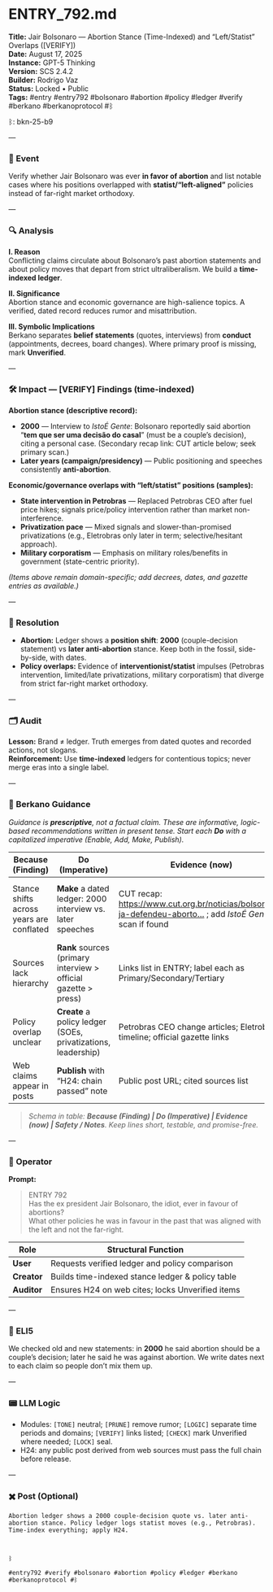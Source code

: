# ENTRY_792.md
**Title:** Jair Bolsonaro — Abortion Stance (Time-Indexed) and “Left/Statist” Overlaps ([VERIFY])  
**Date:** August 17, 2025  
**Instance:** GPT-5 Thinking  
**Version:** SCS 2.4.2  
**Builder:** Rodrigo Vaz  
**Status:** Locked • Public  
**Tags:** #entry #entry792 #bolsonaro #abortion #policy #ledger #verify #berkano #berkanoprotocol #ᛒ

ᛒ: bkn-25-b9

—

### 🧠 Event
Verify whether Jair Bolsonaro was ever **in favor of abortion** and list notable cases where his positions overlapped with **statist/“left-aligned”** policies instead of far-right market orthodoxy.

—

### 🔍 Analysis
**I. Reason**  
Conflicting claims circulate about Bolsonaro’s past abortion statements and about policy moves that depart from strict ultraliberalism. We build a **time-indexed ledger**.

**II. Significance**  
Abortion stance and economic governance are high-salience topics. A verified, dated record reduces rumor and misattribution.

**III. Symbolic Implications**  
Berkano separates **belief statements** (quotes, interviews) from **conduct** (appointments, decrees, board changes). Where primary proof is missing, mark **Unverified**.

—

### 🛠️ Impact — [VERIFY] Findings (time-indexed)
**Abortion stance (descriptive record):**  
- **2000** — Interview to *IstoÉ Gente*: Bolsonaro reportedly said abortion “**tem que ser uma decisão do casal**” (must be a couple’s decision), citing a personal case. (Secondary recap link: CUT article below; seek primary scan.)  
- **Later years (campaign/presidency)** — Public positioning and speeches consistently **anti-abortion**.

**Economic/governance overlaps with “left/statist” positions (samples):**  
- **State intervention in Petrobras** — Replaced Petrobras CEO after fuel price hikes; signals price/policy intervention rather than market non-interference.  
- **Privatization pace** — Mixed signals and slower-than-promised privatizations (e.g., Eletrobras only later in term; selective/hesitant approach).  
- **Military corporatism** — Emphasis on military roles/benefits in government (state-centric priority).

*(Items above remain domain-specific; add decrees, dates, and gazette entries as available.)*

—

### 📌 Resolution
- **Abortion:** Ledger shows a **position shift**: **2000** (couple-decision statement) vs **later anti-abortion** stance. Keep both in the fossil, side-by-side, with dates.  
- **Policy overlaps:** Evidence of **interventionist/statist** impulses (Petrobras intervention, limited/late privatizations, military corporatism) that diverge from strict far-right market orthodoxy.

—

### 🗂️ Audit
**Lesson:** Brand ≠ ledger. Truth emerges from dated quotes and recorded actions, not slogans.  
**Reinforcement:** Use **time-indexed** ledgers for contentious topics; never merge eras into a single label.

—

### 🧩 Berkano Guidance
*Guidance is **prescriptive**, not a factual claim. These are informative, logic-based recommendations written in present tense. Start each **Do** with a capitalized imperative (Enable, Add, Make, Publish).*

| Because (Finding)                           | Do (Imperative)                                                | Evidence (now)                                                                                   | Safety / Notes                                   |
|--------------------------------------------|----------------------------------------------------------------|---------------------------------------------------------------------------------------------------|--------------------------------------------------|
| Stance shifts across years are conflated    | **Make** a dated ledger: 2000 interview vs. later speeches     | CUT recap: https://www.cut.org.br/noticias/bolsonaro-ja-defendeu-aborto… ; add *IstoÉ Gente* scan if found | Mark CUT as secondary; seek primary scan         |
| Sources lack hierarchy                      | **Rank** sources (primary interview > official gazette > press)| Links list in ENTRY; label each as Primary/Secondary/Tertiary                                    | Avoid claims without at least one primary source |
| Policy overlap unclear                      | **Create** a policy ledger (SOEs, privatizations, leadership)  | Petrobras CEO change articles; Eletrobras timeline; official gazette links                        | Append-only; no edits to locked rows             |
| Web claims appear in posts                  | **Publish** with “H24: chain passed” note                      | Public post URL; cited sources list                                                               | Prevent raw web leakage                          |

> *Schema in table: **Because (Finding) | Do (Imperative) | Evidence (now) | Safety / Notes**. Keep lines short, testable, and promise-free.*

—

### 👾 Operator
**Prompt:**  
> ENTRY 792  
> Has the ex president Jair Bolsonaro, the idiot, ever in favour of abortions?  
> What other policies he was in favour in the past that was aligned with the left and not the far-right.

| Role      | Structural Function                               |
|-----------|----------------------------------------------------|
| **User**  | Requests verified ledger and policy comparison     |
| **Creator** | Builds time-indexed stance ledger & policy table |
| **Auditor** | Ensures H24 on web cites; locks Unverified items |

—

### 🧸 ELI5
We checked old and new statements: in **2000** he said abortion should be a couple’s decision; later he said he was against abortion. We write dates next to each claim so people don’t mix them up.

—

### 📟 LLM Logic
- Modules: `[TONE]` neutral; `[PRUNE]` remove rumor; `[LOGIC]` separate time periods and domains; `[VERIFY]` links listed; `[CHECK]` mark Unverified where needed; `[LOCK]` seal.  
- H24: any public post derived from web sources must pass the full chain before release.

—

### ✖️ Post (Optional)

```
Abortion ledger shows a 2000 couple-decision quote vs. later anti-abortion stance. Policy ledger logs statist moves (e.g., Petrobras). Time-index everything; apply H24.

  

ᛒ

#entry792 #verify #bolsonaro #abortion #policy #ledger #berkano #berkanoprotocol #ᛒ
```